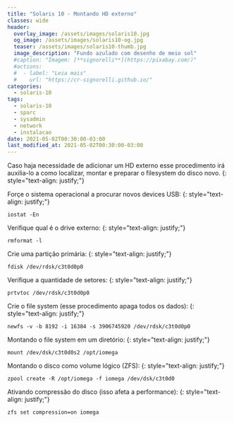 ```yaml
---
title: "Solaris 10 - Montando HD externo"
classes: wide
header:
  overlay_image: /assets/images/solaris10.jpg
  og_image: /assets/images/solaris10-og.jpg
  teaser: /assets/images/solaris10-thumb.jpg
  image_description: "Fundo azulado com desenho de meio sol"
  #caption: "Imagem: [**signorelli**](https://pixabay.com/)"
  #actions:
  #  - label: "Leia mais"
  #    url: "https://cr-signorelli.github.io/"
categories:
  - solaris-10
tags:
  - solaris-10
  - sparc
  - sysadmin
  - network
  - instalacao
date: 2021-05-02T00:30:00-03:00
last_modified_at: 2021-05-02T00:30:00-03:00
---
```


Caso haja necessidade de adicionar um HD externo esse procedimento irá auxilia-lo a como localizar, montar e preparar o filesystem do disco novo.
{: style="text-align: justify;"}

Forçe o sistema operacional a procurar novos devices USB:
{: style="text-align: justify;"}

```console
iostat -En
```

Verifique qual é o drive externo:
{: style="text-align: justify;"}

```console
rmformat -l
```

Crie uma partição primária:
{: style="text-align: justify;"}

```console
fdisk /dev/rdsk/c3t0d0p0
```

Verifique a quantidade de setores:
{: style="text-align: justify;"}

```console
prtvtoc /dev/rdsk/c3t0d0p0
```

Crie o file system (esse procedimento apaga todos os dados):
{: style="text-align: justify;"}

```console
newfs -v -b 8192 -i 16384 -s 3906745920 /dev/rdsk/c3t0d0p0
```

Montando o file system em um diretório:
{: style="text-align: justify;"}

```console
mount /dev/dsk/c3t0d0s2 /opt/iomega
```

Montando o disco como volume lógico (ZFS):
{: style="text-align: justify;"}

```console
zpool create -R /opt/iomega -f iomega /dev/dsk/c3t0d0
```

Ativando compressão do disco (isso afeta a performance):
{: style="text-align: justify;"}

```console
zfs set compression=on iomega
```
